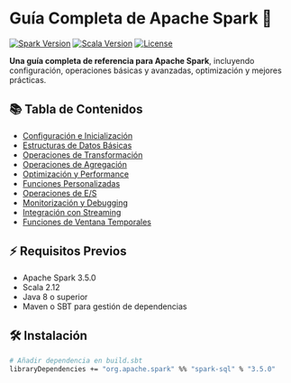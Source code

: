 # Guía Completa de Apache Spark 🚀

[![Spark Version](https://img.shields.io/badge/spark-3.5.0-orange.svg)](https://spark.apache.org/)
[![Scala Version](https://img.shields.io/badge/scala-2.12-red.svg)](https://www.scala-lang.org/)
[![License](https://img.shields.io/badge/license-MIT-blue.svg)](LICENSE)

**Una guía completa de referencia para Apache Spark**, incluyendo configuración, operaciones básicas y avanzadas, optimización y mejores prácticas.

## 📚 Tabla de Contenidos

* [Configuración e Inicialización](#configuración-e-inicialización)
* [Estructuras de Datos Básicas](#estructuras-de-datos-básicas)
* [Operaciones de Transformación](#operaciones-de-transformación)
* [Operaciones de Agregación](#operaciones-de-agregación)
* [Optimización y Performance](#optimización-y-performance)
* [Funciones Personalizadas](#funciones-personalizadas)
* [Operaciones de E/S](#operaciones-de-es)
* [Monitorización y Debugging](#monitorización-y-debugging)
* [Integración con Streaming](#integración-con-streaming)
* [Funciones de Ventana Temporales](#funciones-de-ventana-temporales)

## ⚡ Requisitos Previos

- Apache Spark 3.5.0
- Scala 2.12
- Java 8 o superior
- Maven o SBT para gestión de dependencias

## 🛠️ Instalación

```bash
# Añadir dependencia en build.sbt
libraryDependencies += "org.apache.spark" %% "spark-sql" % "3.5.0"
